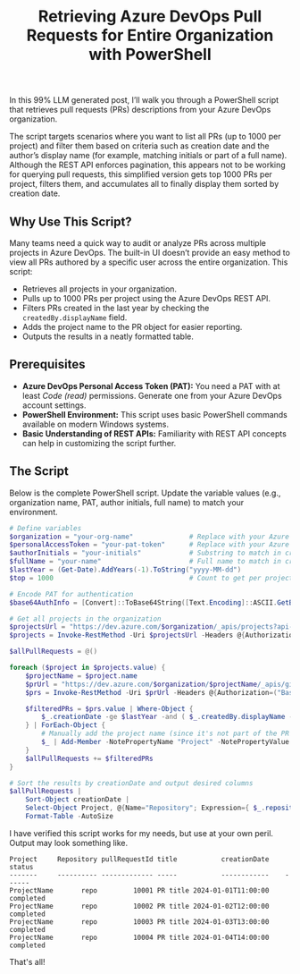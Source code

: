 ﻿---
layout: post
title: Retrieving Azure DevOps Pull Requests for Entire Organization with PowerShell
---

In this 99% LLM generated post, I’ll walk you through a PowerShell script that
retrieves pull requests (PRs) descriptions from your Azure DevOps organization.

The script targets scenarios where you want to list all PRs (up to 1000 per
project) and filter them based on criteria such as creation date and the
author’s display name (for example, matching initials or part of a full name).
Although the REST API enforces pagination, this appears not to be working for
querying pull requests, this simplified version gets top 1000 PRs per project,
filters them, and accumulates all to finally display them sorted by creation
date.

## Why Use This Script?

Many teams need a quick way to audit or analyze PRs across multiple projects in
Azure DevOps. The built-in UI doesn’t provide an easy method to view all PRs
authored by a specific user across the entire organization. This script:
 
- Retrieves all projects in your organization.
- Pulls up to 1000 PRs per project using the Azure DevOps REST API.
- Filters PRs created in the last year by checking the `createdBy.displayName`
  field.
- Adds the project name to the PR object for easier reporting.
- Outputs the results in a neatly formatted table.

## Prerequisites

- **Azure DevOps Personal Access Token (PAT):** You need a PAT with at least
  _Code (read)_ permissions. Generate one from your Azure DevOps account
  settings.
- **PowerShell Environment:** This script uses basic PowerShell commands
  available on modern Windows systems.
- **Basic Understanding of REST APIs:** Familiarity with REST API concepts can
  help in customizing the script further.

## The Script

Below is the complete PowerShell script. Update the variable values (e.g.,
organization name, PAT, author initials, full name) to match your environment.

```powershell
# Define variables
$organization = "your-org-name"              # Replace with your Azure DevOps organization name
$personalAccessToken = "your-pat-token"      # Replace with your Azure DevOps PAT
$authorInitials = "your-initials"            # Substring to match in createdBy.displayName
$fullName = "your-name"                      # Full name to match in createdBy.displayName
$lastYear = (Get-Date).AddYears(-1).ToString("yyyy-MM-dd")
$top = 1000                                  # Count to get per project (hard AZDO limit)

# Encode PAT for authentication
$base64AuthInfo = [Convert]::ToBase64String([Text.Encoding]::ASCII.GetBytes(":$personalAccessToken"))

# Get all projects in the organization
$projectsUrl = "https://dev.azure.com/$organization/_apis/projects?api-version=7.1-preview.4"
$projects = Invoke-RestMethod -Uri $projectsUrl -Headers @{Authorization=("Basic {0}" -f $base64AuthInfo)} -Method Get

$allPullRequests = @()

foreach ($project in $projects.value) {
    $projectName = $project.name
    $prUrl = "https://dev.azure.com/$organization/$projectName/_apis/git/pullrequests?searchCriteria.status=all&`$top=$top&api-version=7.1-preview.1"
    $prs = Invoke-RestMethod -Uri $prUrl -Headers @{Authorization=("Basic {0}" -f $base64AuthInfo)} -Method Get

    $filteredPRs = $prs.value | Where-Object {
        $_.creationDate -ge $lastYear -and ( $_.createdBy.displayName -match $authorInitials -or $_.createdBy.displayName -match $fullName )
    } | ForEach-Object {
        # Manually add the project name (since it's not part of the PR object)
        $_ | Add-Member -NotePropertyName "Project" -NotePropertyValue $projectName -PassThru
    }
    $allPullRequests += $filteredPRs
}

# Sort the results by creationDate and output desired columns
$allPullRequests |
    Sort-Object creationDate |
    Select-Object Project, @{Name="Repository"; Expression={ $_.repository.name }}, pullRequestId, title, creationDate, status |
    Format-Table -AutoSize
```

I have verified this script works for my needs, but use at your own peril.
Output may look something like.

```
Project     Repository pullRequestId title           creationDate    status
-------     ---------- ------------- -----           ------------    ------
ProjectName       repo         10001 PR title 2024-01-01T11:00:00 completed
ProjectName       repo         10002 PR title 2024-01-02T12:00:00 completed
ProjectName       repo         10003 PR title 2024-01-03T13:00:00 completed
ProjectName       repo         10004 PR title 2024-01-04T14:00:00 completed
```

That's all!
